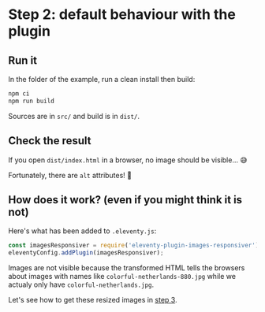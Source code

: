 # Step 2: default behaviour with the plugin

## Run it

In the folder of the example, run a clean install then build:

```bash
npm ci
npm run build
```

Sources are in `src/` and build is in `dist/`.

## Check the result

If you open `dist/index.html` in a browser, no image should be visible… 😅

Fortunately, there are `alt` attributes! 💪

## How does it work? (even if you might think it is not)

Here's what has been added to `.eleventy.js`:

```javascript
const imagesResponsiver = require('eleventy-plugin-images-responsiver');
eleventyConfig.addPlugin(imagesResponsiver);
```

Images are not visible because the transformed HTML tells the browsers about images with names like `colorful-netherlands-880.jpg` while we actualy only have `colorful-netherlands.jpg`.

Let's see how to get these resized images in [step 3](../03-with-plugin-images-urls/#readme).
